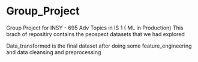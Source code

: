 # Group_Project
Group Project for INSY - 695 Adv Topics in IS 1 ( ML in Production)
This brach of repositiry contains the peospect datasets that we had explored

Data_transformed is the final dataset after doing some feature_engineering and data cleansing and preprocessing 
